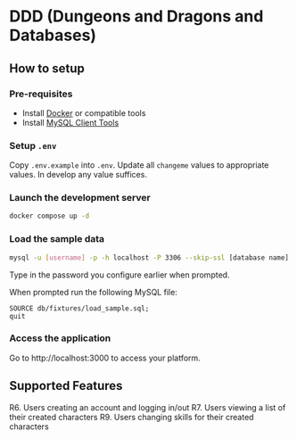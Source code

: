 # DDD (Dungeons and Dragons and Databases)

## How to setup

### Pre-requisites

- Install [Docker](https://docs.docker.com/get-started/get-docker/) or compatible tools
- Install [MySQL Client Tools](https://dev.mysql.com/doc/refman/8.4/en/mysql.html)

### Setup `.env`

Copy `.env.example` into `.env`. Update all `changeme` values to appropriate values. In develop any value suffices.

### Launch the development server

```bash
docker compose up -d
```

### Load the sample data

```bash
mysql -u [username] -p -h localhost -P 3306 --skip-ssl [database name]
```

Type in the password you configure earlier when prompted.

When prompted run the following MySQL file:

```mysql
SOURCE db/fixtures/load_sample.sql;
quit
```

### Access the application

Go to http://localhost:3000 to access your platform.

## Supported Features

R6. Users creating an account and logging in/out
R7. Users viewing a list of their created characters
R9. Users changing skills for their created characters